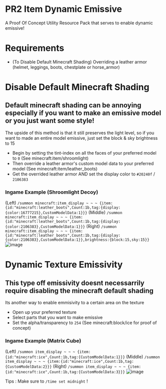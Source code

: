 # PR2 Item Dynamic Emissive
A Proof Of Concept Utility Resource Pack that serves to enable dynamic emissive!

# Requirements
- (To Disable Default Minecraft Shading) Overriding a leather armor (helmet, leggings, boots, chestplate or horse_armor)


# Disable Default Minecraft Shading
## Default minecraft shading can be annoying especially if you want to make an emissive model or you just want some style!
The upside of this method is that it still preserves the light level, so if you want to made an entire model emissive, just set the block & sky brightness to 15

- Begin by setting the tint-index on all the faces of your preferred model to `0` (See minecraft:item/shroomlight)
- Then override a leather armor's custom model data to your preferred model (See minecraft:item/leather_boots)
- Get the overrided leather armor AND set the display color to `#20240f` / `2106383`

### Ingame Example (Shroomlight Decoy)
(Left) `/summon minecraft:item_display ~ ~ ~ {item:{id:"minecraft:leather_boots",Count:1b,tag:{display:{color:16777215},CustomModelData:1}}}`
(Middle) `/summon minecraft:item_display ~ ~ ~ {item:{id:"minecraft:leather_boots",Count:1b,tag:{display:{color:2106383},CustomModelData:1}}}`
(Right) `/summon minecraft:item_display ~ ~ ~ {item:{id:"minecraft:leather_boots",Count:1b,tag:{display:{color:2106383},CustomModelData:1}},brightness:{block:15,sky:15}}`
![image](https://github.com/KelloVerra/PR2-Item-Dynamic-Emissive/assets/71198584/0ee59725-b9cc-49ff-bb98-89fc21b6168f)




# Dynamic Texture Emissivity
## This type off emissivity doesnt necessarrily require disabling the minecraft default shading
Its another way to enable emmisivity to a certain area on the texture

- Open up your preferred texture 
- Select parts that you want to make emissive
- Set the alpha/transparency to `254` (See minecraft:block/ice for proof of concept)

### Ingame Example (Matrix Cube)
(Left) `/summon item_display ~ ~ ~ {item:{id:"minecraft:ice",Count:1b,tag:{CustomModelData:1}}}`
(Middle) `/summon item_display ~ ~ ~ {item:{id:"minecraft:ice",Count:1b,tag:{CustomModelData:2}}}`
(Right) `/summon item_display ~ ~ ~ {item:{id:"minecraft:ice",Count:1b,tag:{CustomModelData:3}}}`
![image](https://github.com/KelloVerra/PR2-Item-Dynamic-Emissive/assets/71198584/178aabc6-1976-4687-9034-bc4fff514884)



Tips : Make sure to `/time set midnight` !
